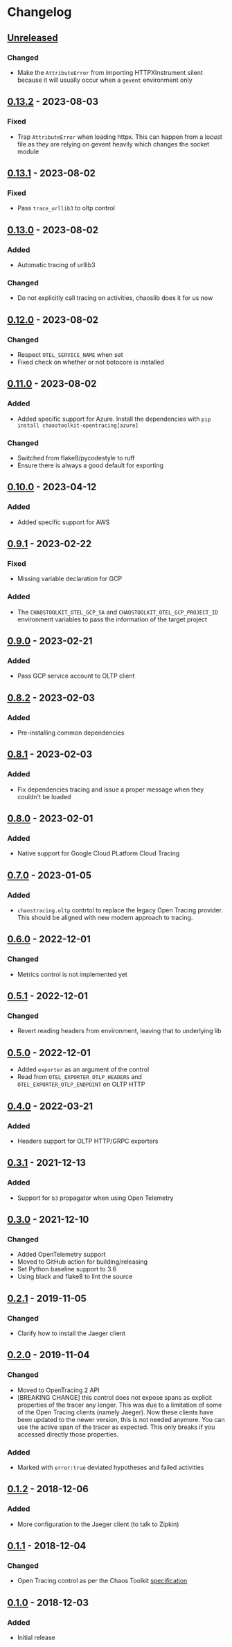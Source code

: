 # Changelog

## [Unreleased][]

[Unreleased]: https://github.com/chaostoolkit-incubator/chaostoolkit-opentracing/compare/0.13.2..HEAD

### Changed

- Make the `AttributeError` from importing HTTPXInstrument silent because
  it will usually occur when a `gevent` environment only

## [0.13.2][] - 2023-08-03

[0.13.2]: https://github.com/chaostoolkit-incubator/chaostoolkit-opentracing/compare/0.13.1...0.13.2

### Fixed

- Trap `AttributeError` when loading httpx. This can happen from a locust
  file as they are relying on gevent heavily which changes the socket module

## [0.13.1][] - 2023-08-02

[0.13.1]: https://github.com/chaostoolkit-incubator/chaostoolkit-opentracing/compare/0.13.0...0.13.1

### Fixed

- Pass `trace_urllib3` to oltp control

## [0.13.0][] - 2023-08-02

[0.13.0]: https://github.com/chaostoolkit-incubator/chaostoolkit-opentracing/compare/0.12.0...0.13.0

### Added

- Automatic tracing of urllib3

### Changed

- Do not explicitly call tracing on activities, chaoslib does it for us now

## [0.12.0][] - 2023-08-02

[0.12.0]: https://github.com/chaostoolkit-incubator/chaostoolkit-opentracing/compare/0.11.0...0.12.0

### Changed

- Respect `OTEL_SERVICE_NAME` when set
- Fixed check on whether or not botocore is installed

## [0.11.0][] - 2023-08-02

[0.11.0]: https://github.com/chaostoolkit-incubator/chaostoolkit-opentracing/compare/0.10.0...0.11.0

### Added

- Added specific support for Azure. Install the dependencies with `pip install chaostoolkit-opentracing[azure]`

### Changed

- Switched from flake8/pycodestyle to ruff
- Ensure there is always a good default for exporting

## [0.10.0][] - 2023-04-12

[0.10.0]: https://github.com/chaostoolkit-incubator/chaostoolkit-opentracing/compare/0.9.1...0.10.0

### Added

- Added specific support for AWS

## [0.9.1][] - 2023-02-22

[0.9.1]: https://github.com/chaostoolkit-incubator/chaostoolkit-opentracing/compare/0.9.0...0.9.1

### Fixed

- Missing variable declaration for GCP

### Added

- The `CHAOSTOOLKIT_OTEL_GCP_SA` and `CHAOSTOOLKIT_OTEL_GCP_PROJECT_ID`
  environment variables to pass the information of the target project

## [0.9.0][] - 2023-02-21

[0.9.0]: https://github.com/chaostoolkit-incubator/chaostoolkit-opentracing/compare/0.8.2...0.9.0

### Added

- Pass GCP service account to OLTP client

## [0.8.2][] - 2023-02-03

[0.8.2]: https://github.com/chaostoolkit-incubator/chaostoolkit-opentracing/compare/0.8.1...0.8.2

### Added

- Pre-installing common dependencies

## [0.8.1][] - 2023-02-03

[0.8.1]: https://github.com/chaostoolkit-incubator/chaostoolkit-opentracing/compare/0.8.0...0.8.1

### Added

- Fix dependencies tracing and issue a proper message when they couldn't be loaded

## [0.8.0][] - 2023-02-01

[0.8.0]: https://github.com/chaostoolkit-incubator/chaostoolkit-opentracing/compare/0.7.0...0.8.0

### Added

- Native support for Google Cloud PLatform Cloud Tracing

## [0.7.0][] - 2023-01-05

[0.7.0]: https://github.com/chaostoolkit-incubator/chaostoolkit-opentracing/compare/0.6.0...0.7.0

### Added

- `chaostracing.oltp` contrtol to replace the legacy Open Tracing provider.
  This should be aligned with new modern approach to tracing.

## [0.6.0][] - 2022-12-01

[0.6.0]: https://github.com/chaostoolkit-incubator/chaostoolkit-opentracing/compare/0.5.1...0.6.0

### Changed

- Metrics control is not implemented yet

## [0.5.1][] - 2022-12-01

[0.5.1]: https://github.com/chaostoolkit-incubator/chaostoolkit-opentracing/compare/0.5.0...0.5.1

### Changed

- Revert reading headers from environment, leaving that to underlying lib

## [0.5.0][] - 2022-12-01

[0.5.0]: https://github.com/chaostoolkit-incubator/chaostoolkit-opentracing/compare/0.4.0...0.5.0

- Added `exporter` as an argument of the control
- Read from `OTEL_EXPORTER_OTLP_HEADERS` and `OTEL_EXPORTER_OTLP_ENDPOINT` on OLTP HTTP


## [0.4.0][] - 2022-03-21

[0.4.0]: https://github.com/chaostoolkit-incubator/chaostoolkit-opentracing/compare/0.3.1...0.4.0

### Added

-   Headers support for OLTP HTTP/GRPC exporters

## [0.3.1][] - 2021-12-13

[0.3.1]: https://github.com/chaostoolkit-incubator/chaostoolkit-opentracing/compare/0.3.0...0.3.1

### Added

-   Support for `b3` propagator when using Open Telemetry

## [0.3.0][] - 2021-12-10

[0.3.0]: https://github.com/chaostoolkit-incubator/chaostoolkit-opentracing/compare/0.2.1...0.3.0

### Changed

-   Added OpenTelemetry support
-   Moved to GitHub action for building/releasing
-   Set Python baseline support to 3.6
-   Using black and flake8 to lint the source

## [0.2.1][] - 2019-11-05

[0.2.1]: https://github.com/chaostoolkit-incubator/chaostoolkit-opentracing/compare/0.2.0...0.2.1

### Changed

-   Clarify how to install the Jaeger client

## [0.2.0][] - 2019-11-04

[0.2.0]: https://github.com/chaostoolkit-incubator/chaostoolkit-opentracing/compare/0.1.2...0.2.0

### Changed

-   Moved to OpenTracing 2 API
-   [BREAKING CHANGE] this control does not expose spans as explicit properties
    of the tracer any longer. This was due to a limitation of some of the
    Open Tracing clients (namely Jaeger). Now these clients have been updated
    to the newer version, this is not needed anymore. You can use the
    active span of the tracer as expected. This only breaks if you accessed
    directly those properties.

### Added

-   Marked with `error:true` deviated hypotheses and failed activities

## [0.1.2][] - 2018-12-06

[0.1.2]: https://github.com/chaostoolkit-incubator/chaostoolkit-opentracing/compare/0.1.1...0.1.2

### Added

-   More configuration to the Jaeger client (to talk to Zipkin)

## [0.1.1][] - 2018-12-04

[0.1.1]: https://github.com/chaostoolkit-incubator/chaostoolkit-opentracing/compare/0.1.0...0.1.1

### Changed

-   Open Tracing control as per the Chaos Toolkit [specification][spec]

[spec]: https://docs.chaostoolkit.org/reference/api/experiment/#controls

## [0.1.0][] - 2018-12-03

[0.1.0]: https://github.com/chaostoolkit-incubator/chaostoolkit-opentracing/tree/0.1.0

### Added

-   Initial release
